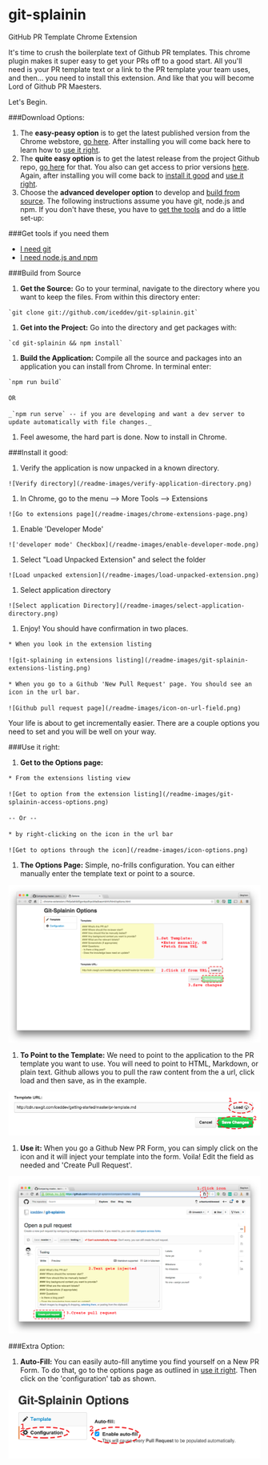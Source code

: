 # git-splainin
GitHub PR Template Chrome Extension

It's time to crush the boilerplate text of Github PR templates. This chrome plugin makes it super easy to get your PRs off to a good start.  All you'll need is your PR template text or a link to the PR template your team uses, and then... you need to install this extension.  And like that you will become Lord of Github PR Maesters.

Let's Begin.

###Download Options:
1. The **easy-peasy option** is to get the latest published version from the Chrome webstore, [go here](https://chrome.google.com/webstore/detail/git-splainin/adbhpaolgdpdjmejdnpakfncfkdneeea).  After installing you will come back here to learn how to [use it right](#use-it-right).
1. The **quite easy option** is to get the latest release from the project Github repo, [go here](https://github.com/iceddev/git-splainin/releases/latest) for that.  You also can get access to prior versions [here](https://github.com/iceddev/git-splainin/releases). Again, after installing you will come back to [install it good](#install-it-good) and [use it right](#use-it-right).
1. Choose the **advanced developer option** to develop and [build from source](#build-from-source). The following instructions assume you have git, node.js and npm. If you don't have these, you have to [get the tools](#get-tools-if-you-need-them) and do a little set-up:


###Get tools if you need them
  * [I need git](http://git-scm.com/book/en/v2/Getting-Started-Installing-Git)
  * [I need node.js and npm](https://nodejs.org/download/)


###Build from Source
  1. **Get the Source:** Go to your terminal, navigate to the directory where you want to keep the files. From within this directory enter:

    `git clone git://github.com/iceddev/git-splainin.git`

  1. **Get into the Project:** Go into the directory and get packages with:

    `cd git-splainin && npm install`

  1. **Build the Application:** Compile all the source and packages into an application you can install from Chrome. In terminal enter:

    `npm run build`

    OR

    _`npm run serve` -- if you are developing and want a dev server to update automatically with file changes._

  1. Feel awesome, the hard part is done.  Now to install in Chrome.


###Install it good:
  1. Verify the application is now unpacked in a known directory.

    ![Verify directory](/readme-images/verify-application-directory.png)

  1. In Chrome, go to the menu --> More Tools --> Extensions

    ![Go to extensions page](/readme-images/chrome-extensions-page.png)

  1. Enable 'Developer Mode'

    !['developer mode' Checkbox](/readme-images/enable-developer-mode.png)

  1. Select "Load Unpacked Extension" and select the folder

    ![Load unpacked extension](/readme-images/load-unpacked-extension.png)

  1. Select application directory

    ![Select application Directory](/readme-images/select-application-directory.png)

  1. Enjoy! You should have confirmation in two places.

    * When you look in the extension listing

    ![git-splaining in extensions listing](/readme-images/git-splainin-extensions-listing.png)

    * When you go to a Github 'New Pull Request' page. You should see an icon in the url bar.

    ![Github pull request page](/readme-images/icon-on-url-field.png)

Your life is about to get incrementally easier.  There are a couple options you need to set and you will be well on your way.


###Use it right:
  1. **Get to the Options page:**

    * From the extensions listing view

    ![Get to option from the extension listing](/readme-images/git-splainin-access-options.png)

    -- Or --

    * by right-clicking on the icon in the url bar

    ![Get to options through the icon](/readme-images/icon-options.png)

  1. **The Options Page:** Simple, no-frills configuration.  You can either manually enter the template text or point to a source.

  ![Look at the Options Page](/readme-images/set-options.png)

  1. **To Point to the Template:** We need to point to the application to the PR template you want to use. You will need to point to HTML, Markdown, or plain text. Github allows you to pull the raw content from the a url, click load and then save, as in the example.

  ![Enter Source URL](/readme-images/load-template-url.png)

  1. **Use it:** When you go a Github New PR Form, you can simply click on the icon and it will inject your template into the form. Voila! Edit the field as needed and 'Create Pull Request'.

  ![Use Git-Splainin](/readme-images/use-git-splainin.png)

###Extra Option:
  1. **Auto-Fill:** You can easily auto-fill anytime you find yourself on a New PR Form.  To do that, go to the options page as outlined in [use it right](#use-it-right). Then click on the 'configuration' tab as shown.

  ![Select Config Tab](/readme-images/auto-fill-config.png)


